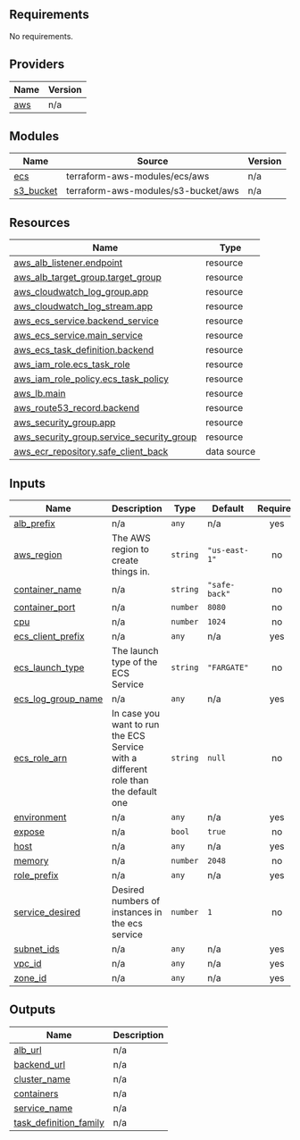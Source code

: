 ## Requirements

No requirements.

## Providers

| Name | Version |
|------|---------|
| <a name="provider_aws"></a> [aws](#provider\_aws) | n/a |

## Modules

| Name | Source | Version |
|------|--------|---------|
| <a name="module_ecs"></a> [ecs](#module\_ecs) | terraform-aws-modules/ecs/aws | n/a |
| <a name="module_s3_bucket"></a> [s3\_bucket](#module\_s3\_bucket) | terraform-aws-modules/s3-bucket/aws | n/a |

## Resources

| Name | Type |
|------|------|
| [aws_alb_listener.endpoint](https://registry.terraform.io/providers/hashicorp/aws/latest/docs/resources/alb_listener) | resource |
| [aws_alb_target_group.target_group](https://registry.terraform.io/providers/hashicorp/aws/latest/docs/resources/alb_target_group) | resource |
| [aws_cloudwatch_log_group.app](https://registry.terraform.io/providers/hashicorp/aws/latest/docs/resources/cloudwatch_log_group) | resource |
| [aws_cloudwatch_log_stream.app](https://registry.terraform.io/providers/hashicorp/aws/latest/docs/resources/cloudwatch_log_stream) | resource |
| [aws_ecs_service.backend_service](https://registry.terraform.io/providers/hashicorp/aws/latest/docs/resources/ecs_service) | resource |
| [aws_ecs_service.main_service](https://registry.terraform.io/providers/hashicorp/aws/latest/docs/resources/ecs_service) | resource |
| [aws_ecs_task_definition.backend](https://registry.terraform.io/providers/hashicorp/aws/latest/docs/resources/ecs_task_definition) | resource |
| [aws_iam_role.ecs_task_role](https://registry.terraform.io/providers/hashicorp/aws/latest/docs/resources/iam_role) | resource |
| [aws_iam_role_policy.ecs_task_policy](https://registry.terraform.io/providers/hashicorp/aws/latest/docs/resources/iam_role_policy) | resource |
| [aws_lb.main](https://registry.terraform.io/providers/hashicorp/aws/latest/docs/resources/lb) | resource |
| [aws_route53_record.backend](https://registry.terraform.io/providers/hashicorp/aws/latest/docs/resources/route53_record) | resource |
| [aws_security_group.app](https://registry.terraform.io/providers/hashicorp/aws/latest/docs/resources/security_group) | resource |
| [aws_security_group.service_security_group](https://registry.terraform.io/providers/hashicorp/aws/latest/docs/resources/security_group) | resource |
| [aws_ecr_repository.safe_client_back](https://registry.terraform.io/providers/hashicorp/aws/latest/docs/data-sources/ecr_repository) | data source |

## Inputs

| Name | Description | Type | Default | Required |
|------|-------------|------|---------|:--------:|
| <a name="input_alb_prefix"></a> [alb\_prefix](#input\_alb\_prefix) | n/a | `any` | n/a | yes |
| <a name="input_aws_region"></a> [aws\_region](#input\_aws\_region) | The AWS region to create things in. | `string` | `"us-east-1"` | no |
| <a name="input_container_name"></a> [container\_name](#input\_container\_name) | n/a | `string` | `"safe-back"` | no |
| <a name="input_container_port"></a> [container\_port](#input\_container\_port) | n/a | `number` | `8080` | no |
| <a name="input_cpu"></a> [cpu](#input\_cpu) | n/a | `number` | `1024` | no |
| <a name="input_ecs_client_prefix"></a> [ecs\_client\_prefix](#input\_ecs\_client\_prefix) | n/a | `any` | n/a | yes |
| <a name="input_ecs_launch_type"></a> [ecs\_launch\_type](#input\_ecs\_launch\_type) | The launch type of the ECS Service | `string` | `"FARGATE"` | no |
| <a name="input_ecs_log_group_name"></a> [ecs\_log\_group\_name](#input\_ecs\_log\_group\_name) | n/a | `any` | n/a | yes |
| <a name="input_ecs_role_arn"></a> [ecs\_role\_arn](#input\_ecs\_role\_arn) | In case you want to run the ECS Service with a different role than the default one | `string` | `null` | no |
| <a name="input_environment"></a> [environment](#input\_environment) | n/a | `any` | n/a | yes |
| <a name="input_expose"></a> [expose](#input\_expose) | n/a | `bool` | `true` | no |
| <a name="input_host"></a> [host](#input\_host) | n/a | `any` | n/a | yes |
| <a name="input_memory"></a> [memory](#input\_memory) | n/a | `number` | `2048` | no |
| <a name="input_role_prefix"></a> [role\_prefix](#input\_role\_prefix) | n/a | `any` | n/a | yes |
| <a name="input_service_desired"></a> [service\_desired](#input\_service\_desired) | Desired numbers of instances in the ecs service | `number` | `1` | no |
| <a name="input_subnet_ids"></a> [subnet\_ids](#input\_subnet\_ids) | n/a | `any` | n/a | yes |
| <a name="input_vpc_id"></a> [vpc\_id](#input\_vpc\_id) | n/a | `any` | n/a | yes |
| <a name="input_zone_id"></a> [zone\_id](#input\_zone\_id) | n/a | `any` | n/a | yes |

## Outputs

| Name | Description |
|------|-------------|
| <a name="output_alb_url"></a> [alb\_url](#output\_alb\_url) | n/a |
| <a name="output_backend_url"></a> [backend\_url](#output\_backend\_url) | n/a |
| <a name="output_cluster_name"></a> [cluster\_name](#output\_cluster\_name) | n/a |
| <a name="output_containers"></a> [containers](#output\_containers) | n/a |
| <a name="output_service_name"></a> [service\_name](#output\_service\_name) | n/a |
| <a name="output_task_definition_family"></a> [task\_definition\_family](#output\_task\_definition\_family) | n/a |
